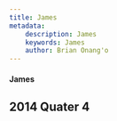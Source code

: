 ```yaml
---
title: James
metadata:
    description: James
    keywords: James
    author: Brian Onang'o
---
```


#### James

## 2014 Quater 4

